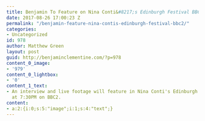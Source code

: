 ```yaml
---
title: Benjamin To Feature on Nina Conti&#8217;s Edinburgh Festival BBC2
date: 2017-08-26 17:00:23 Z
permalink: "/benjamin-feature-nina-contis-edinburgh-festival-bbc2/"
categories:
- Uncategorized
id: 978
author: Matthew Green
layout: post
guid: http://benjaminclementine.com/?p=978
content_0_image:
- '979'
content_0_lightbox:
- '0'
content_1_text:
- An interview and live footage will feature in Nina Conti's Edinburgh Festival today
  at 7:30PM on BBC2.
content:
- a:2:{i:0;s:5:"image";i:1;s:4:"text";}
---
```


